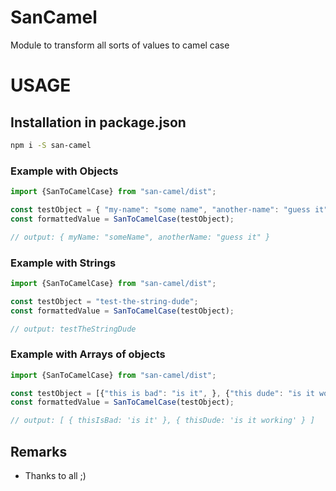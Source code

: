 # SanCamel

Module to transform all sorts of values to camel case

# USAGE
## Installation in package.json

```bash
npm i -S san-camel
```

### Example with Objects

```js
import {SanToCamelCase} from "san-camel/dist";

const testObject = { "my-name": "some name", "another-name": "guess it" }
const formattedValue = SanToCamelCase(testObject);

// output: { myName: "someName", anotherName: "guess it" }

```

### Example with Strings

```js
import {SanToCamelCase} from "san-camel/dist";

const testObject = "test-the-string-dude";
const formattedValue = SanToCamelCase(testObject);

// output: testTheStringDude

```

### Example with Arrays of objects

```js
import {SanToCamelCase} from "san-camel/dist";

const testObject = [{"this is bad": "is it", }, {"this dude": "is it working"}];
const formattedValue = SanToCamelCase(testObject);

// output: [ { thisIsBad: 'is it' }, { thisDude: 'is it working' } ]

```

## Remarks

- Thanks to all ;)
